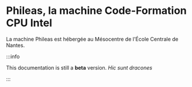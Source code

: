 # Phileas, la machine Code-Formation CPU Intel

La machine Phileas est hébergée au Mésocentre de l'École Centrale de Nantes.

:::info

This documentation is still a **beta** version. *Hic sunt dracones*

:::